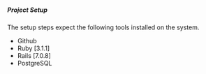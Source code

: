 ##### Project Setup

The setup steps expect the following tools installed on the system.

- Github
- Ruby [3.1.1]
- Rails [7.0.8]
- PostgreSQL 




